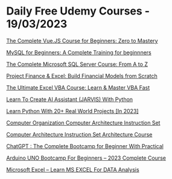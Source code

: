 # Daily Free Udemy Courses - 19/03/2023

[The Complete Vue.JS Course for Beginners: Zero to Mastery](https://www.udemy.com/course/the-complete-vuejs-course-for-beginners-zero-to-mastery/?couponCode=MARCH-OFFERS)
[MySQL for Beginners: A Complete Training for beginnners](https://www.udemy.com/course/mysql-for-beginners-a-complete-mysql-training-for-beginnners/?couponCode=MARCH-DEALS)
[The Complete Microsoft SQL Server Course: From A to Z](https://www.udemy.com/course/the-complete-microsoft-sql-server-course-from-a-to-z/?couponCode=MARCH-OFFERS)
[Project Finance & Excel: Build Financial Models from Scratch](https://www.udemy.com/course/project-finance-excel-build-financial-models-from-scratch/?couponCode=MARCH-OFFERS)
[The Ultimate Excel VBA Course: Learn & Master VBA Fast](https://www.udemy.com/course/the-ultimate-excel-vba-course-for-beginners-learn-master-vba-fast/?couponCode=MARCH-BARGAIN)
[Learn To Create AI Assistant (JARVIS) With Python](https://www.udemy.com/course/learn-to-create-ai-assistant-jarvis-with-python/?couponCode=GEEKSGOD)
[Learn Python With 20+ Real World Projects [In 2023]](https://www.udemy.com/course/learn-python-with-20-real-world-projects/?couponCode=GEEKSGOD)
[Computer Organization Computer Architecture Instruction Set](https://www.udemy.com/course/computer-organization-computer-architecture-instruction-set/?couponCode=8C80B6600609CD280DD9)
[Computer Architecture Instruction Set Architecture Course](https://www.udemy.com/course/computer-architecture-instruction-set-architecture-course/?couponCode=D9F603AA150DB66DAEE2)
[ChatGPT : The Complete Bootcamp for Beginner With Practical](https://www.udemy.com/course/chatgpt-the-complete-bootcamp-for-beginner-with-practical/?couponCode=GEEKSGOD)
[Arduino UNO Bootcamp For Beginners – 2023 Complete Course](https://www.udemy.com/course/arduino-uno-bootcamp-for-beginners-2022-complete-course/?couponCode=GEEKSGOD)
[Microsoft Excel – Learn MS EXCEL For DATA Analysis](https://www.udemy.com/course/microsoft-excel-learn-ms-excel-for-data-analysis/?couponCode=63E3C5AE5A63FB0672ED)
